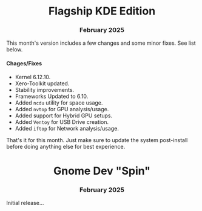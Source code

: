 <h1 align="center">Flagship KDE Edition</h1>

<h3 align="center">February 2025</h3>

This month's version includes a few changes and some minor fixes. See list below.

#### Chages/Fixes

- Kernel 6.12.10.
- Xero-Toolkit updated.
- Stability improvements.
- Frameworks Updated to 6.10.
- Added `ncdu` utility for space usage.
- Added `nvtop` for GPU analysis/usage.
- Added support for Hybrid GPU setups.
- Added `Ventoy` for USB Drive creation.
- Added `iftop` for Network analysis/usage.

That's it for this month. Just make sure to update the system post-install before doing anything else for best experience.

<h1 align="center">Gnome Dev "Spin"</h1>

<h3 align="center">February 2025</h3>

Initial release...
